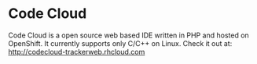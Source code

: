 Code Cloud
==========
Code Cloud is a open source web based IDE written in PHP and hosted on OpenShift. It currently supports only C/C++ on Linux. Check it out at:       
http://codecloud-trackerweb.rhcloud.com


